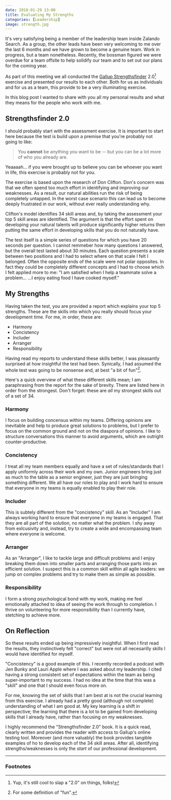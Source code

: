 ```yaml
---
date: 2018-01-29 13:00
title: Evaluating My Strengths
categories: [Leadership]
image: strength.jpg
---
```

It's very satisfying being a member of the leadership team inside
Zalando Search. As a group, the other leads have been very welcoming
to me over the last 6 months and we have grown to become a genuine
team. Work in progress, but a team nonetheless. Recently, the
bossman figured we were overdue for a team offsite to help solidify
our team and to set out our plans for the coming year.

As part of this meeting we all conducted the [Gallup Strengthsfinder](https://www.gallupstrengthscenter.com)
2.0[^1] exercise and presented our results to each other. Both for us
as individuals and for us as a team, this provide to be a very
illuminating exercise.

In this blog post I wanted to share with you all my personal results
and what they means for the people who work with me.

## Strengthsfinder 2.0

I should probably start with the assessment exercise. It is important
to start here because the test is build upon a premise that you're
probably not going to like:

> You **cannot** be anything you want to be -- but you can be a lot more
> of who you already are.

Yeaaaah... if you were brought up to believe you can be whoever you
want in life, this exercise is probably not for you.

The exercise is based upon the research of Don Clifton. Don's concern
was that we often spend too much effort in identifying and improving
our weaknesses. As a result, our natural abilities run the risk of
being completely untapped. In the worst case scenario this can lead us
to become deeply frustrated in our work, without ever really
understanding why.

Clifton's model identifies 34 skill areas and, by taking the
assessment your top 5 skill areas are identified. The argument is that
the effort spent on developing your natural talents will produce
significantly higher returns then putting the same effort in
developing skills that you do not naturally have.

The test itself is a simple series of questions for which you have 20
seconds per question. I cannot remmeber how many questions I answered,
but the overall test lasted about 30 minutes. Each question presents a
scale between two positions and I had to select where on that scale I
felt I belonged. Often the opposite ends of the scale were not polar
opposites. In fact they could be completely different concepts and I
had to choose which I felt applied more to me: "I am satisfied when I
help a teammate solve a problem... ...I enjoy eating food I have
cooked myself."

## My Strengths

Having taken the test, you are provided a report which explains your
top 5 strengths. These are the skills into which you really should
focus your development time. For me, in order, these are:

- Harmony
- Concistency
- Includer
- Arranger
- Responsibility

Having read my reports to understand these skills better, I was
pleasantly surprised at how insightful the test had been. Synically, I
had assumed the whole test was going to be nonsense and, at best "a
bit of fun"[^2].

Here's a quick overview of what these different skills mean; I am
paraphrasing from the report for the sake of brevity. There are listed
here in order from the strongest. Don't forget: these are *all* my
strongest skills out of a set of 34.

### Harmony

I focus on building concensus within my teams. Differing opinions are
inevitable and help to produce great solutions to problems, but I
prefer to focus on the common ground and not on the diaspora of
opinions. I like to structure conversations this manner to avoid
arguments, which are outright counter-productive.

### Concistency

I treat all my team members equally and have a set of rules/standards
that I apply uniformly across their work and my own. Junior engineers
bring just as much to the table as a senior engineer, just they are
just bringing something different. We all have our roles to play and I
work hard to ensure that everyone in my teams is equally enabled to
play their role.

### Includer

This is subtely different from the "concistency" skill. As an
"Includer" I am always working hard to ensure that everyone in my
teams is engaged. That they are all part of the solution, no matter
what the problem. I shy away from exlcusivity and, instead, try to
create a wide and encompassing team where everyone is welcome.

### Arranger

As an "Arranger", I like to tackle large and difficult problems and I
enjoy breaking them down into smaller parts and arranging those parts
into an efficient solution. I suspect this is a common skill within
all agile leaders: we jump on complex problems and try to make them as
simple as possible.

### Responsibility

I form a strong psychological bond with my work, making me feel
emotionally attached to idea of seeing the work through to
completion. I thrive on volunteering for more responsibility than I
currently have, stetching to achieve more.

## On Reflection

So these results ended up being impressively insightful. When I first
read the results, they instinctively felt "correct" but were not all
necesarilly skills I would have identified for myself.

"Concistency" is a good example of this. I recently recorded a podcast
with Jen Bunky and Lauri Apple where I was asked about my
leadership. I cited having a strong consistent set of expectations
within the team as being super-important to my success. I had no idea
at the time that this was a "skill" and one that I should even focus
more on.

For me, knowing the set of skills that I am best at is not the crucial
learning from this exercise. I already had a pretty good (although not
complete) understanding of what I am good at. My key learning is a
shift in perspective; the learning that there is a lot to be gained
from developing skills that I already have, rather than focusing on my
weaknesses.

I highly recommend the "Strengthsfinder 2.0" book. It is a quick read,
clearly written and provides the reader with access to Gallup's online
testing tool. Moreover (and more valuably) the book provides tangible
examples of ho to develop each of the 34 skill areas. After all,
identifying strengths/weaknesses is only the *start* of our
professional development.

----

### Footnotes

[^1]: Yup, it's still cool to slap a "2.0" on things, folks!
[^2]: For some definition of "fun".
